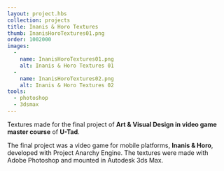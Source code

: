 ```yaml
---
layout: project.hbs
collection: projects
title: Inanis & Horo Textures
thumb: InanisHoroTextures01.png
order: 1002000
images:
  -
    name: InanisHoroTextures01.png
    alt: Inanis & Horo Textures 01
  -
    name: InanisHoroTextures02.png
    alt: Inanis & Horo Textures 02
tools:
  - photoshop
  - 3dsmax
---
```


Textures made for the final project of **Art & Visual Design in video game master course** of **U-Tad**.

The final project was a video game for mobile platforms, **Inanis & Horo**,  developed with Project Anarchy Engine. The textures were made with Adobe
Photoshop and mounted in Autodesk 3ds Max.
